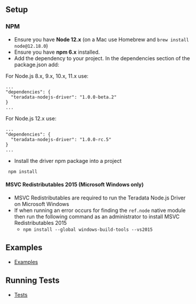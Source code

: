 ## Setup

### NPM
* Ensure you have **Node 12.x** (on a Mac use Homebrew and `brew install node@12.18.0`)
* Ensure you have **npm 6.x** installed.
* Add the dependency to your project. In the dependencies section of the package.json add:

For Node.js 8.x, 9.x, 10.x, 11.x use:
```
...
"dependencies": {
  "teradata-nodejs-driver": "1.0.0-beta.2"
}
...
```

For Node.js 12.x use:
```
...
"dependencies": {
  "teradata-nodejs-driver": "1.0.0-rc.5"
}
...
```

* Install the driver npm package into a project

` npm install`

#### MSVC Redistributables 2015 (Microsoft Windows only)
* MSVC Redistributables are required to run the Teradata Node.js Driver on Microsoft Windows
* If when running an error occurs for finding the `ref.node` native module then run the following command as an administrator to install MSVC Redistributables 2015
  * `npm install --global windows-build-tools --vs2015`

## Examples
* [Examples](../examples/README.md)

## Running Tests
* [Tests](RUNNINGTESTS.md)
